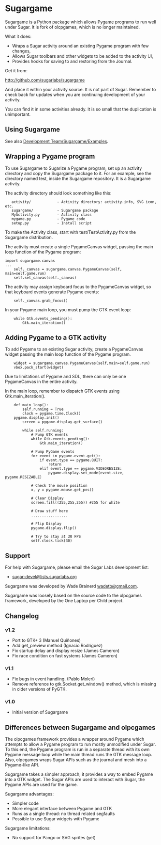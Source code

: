 # Sugargame

Sugargame is a Python package which allows [Pygame](http://www.pygame.org/) programs to run well under Sugar.  It is fork of olcpgames, which is no longer maintained.

What it does:

* Wraps a Sugar activity around an existing Pygame program with few changes,
* Allows Sugar toolbars and other widgets to be added to the activity UI,
* Provides hooks for saving to and restoring from the Journal.

Get it from:

http://github.com/sugarlabs/sugargame

And place it within your activity source. It is not part of Sugar. Remember to check back for updates when you are continuing development of your activity.

You can find it in some activities already. It is so small that the duplication is unimportant.

## Using Sugargame

See also [Development Team/Sugargame/Examples](http://wiki.sugarlabs.org/go/Development_Team/Sugargame/Examples).

## Wrapping a Pygame program

To use Sugargame to Sugarize a Pygame program, set up an activity directory and copy the Sugargame package to it.  For an example, see the directory named test, inside the Sugargame repository.  It is a Sugargame activity.

The activity directory should look something like this:

```
   activity/            - Activity directory: activity.info, SVG icon, etc.
   sugargame/           - Sugargame package
   MyActivity.py        - Activity class
   mygame.py            - Pygame code
   setup.py             - Install script
```

To make the Activity class, start with test/TestActivity.py from the Sugargame distribution.

The activity must create a single PygameCanvas widget, passing the main loop function of the Pygame program:


```
import sugargame.canvas
...
    self._canvas = sugargame.canvas.PygameCanvas(self, main=self.game.run)
    self.set_canvas(self._canvas)
```

The activity may assign keyboard focus to the PygameCanvas widget, so that keyboard events generate Pygame events:

```
    self._canvas.grab_focus()
```

In your Pygame main loop, you must pump the GTK event loop:

```
    while Gtk.events_pending():
        Gtk.main_iteration()
```

## Adding Pygame to a GTK activity

To add Pygame to an existing Sugar activity, create a PygameCanvas widget passing the main loop function of the Pygame program.

```
    widget = sugargame.canvas.PygameCanvas(self,main=self.game.run)
    vbox.pack_start(widget)

```

Due to limitations of Pygame and SDL, there can only be one PygameCanvas in the entire activity.

In the main loop, remember to dispatch GTK events using Gtk.main_iteration().

```
    def main_loop():
        self.running = True
        clock = pygame.time.Clock()
	pygame.display.init()
        screen = pygame.display.get_surface()

        while self.running:
            # Pump GTK events
            while Gtk.events_pending():
                Gtk.main_iteration()

            # Pump PyGame events
            for event in pygame.event.get():
                if event.type == pygame.QUIT:
                    return
                elif event.type == pygame.VIDEORESIZE:
                    pygame.display.set_mode(event.size, pygame.RESIZABLE)

            # Check the mouse position
            x, y = pygame.mouse.get_pos()

            # Clear Display
            screen.fill((255,255,255)) #255 for white

            # Draw stuff here
            .................

            # Flip Display
            pygame.display.flip()

            # Try to stay at 30 FPS
            self.clock.tick(30)
```

## Support

For help with Sugargame, please email the Sugar Labs development list:

* sugar-devel@lists.sugarlabs.org

Sugargame was developed by Wade Brainerd <wadetb@gmail.com>.

Sugargame was loosely based on the source code to the olpcgames framework, developed by the One Laptop per Child project.

## Changelog

### v1.2
* Port to GTK+ 3  (Manuel Quiñones)
* Add get_preview method  (Ignacio Rodríguez)
* Fix startup delay and display resize  (James Cameron)
* Fix race condition on fast systems  (James Cameron)

### v1.1
* Fix bugs in event handling.  (Pablo Moleri)
* Remove reference to gtk.Socket.get_window() method, which is missing in older versions of PyGTK.

### v1.0
* Initial version of Sugargame

## Differences between Sugargame and olpcgames

The olpcgames framework provides a wrapper around Pygame which attempts to allow a Pygame program to run mostly unmodified under Sugar.  To this end, the Pygame program is run in a separate thread with its own Pygame message loop while the main thread runs the GTK message loop.  Also, olpcgames wraps Sugar APIs such as the journal and mesh into a Pygame-like API.

Sugargame takes a simpler approach; it provides a way to embed Pygame into a GTK widget.  The Sugar APIs are used to interact with Sugar, the Pygame APIs are used for the game.

Sugargame advantages:

* Simpler code
* More elegant interface between Pygame and GTK
* Runs as a single thread: no thread related segfaults
* Possible to use Sugar widgets with Pygame

Sugargame limitations:

* No support for Pango or SVG sprites (yet)

